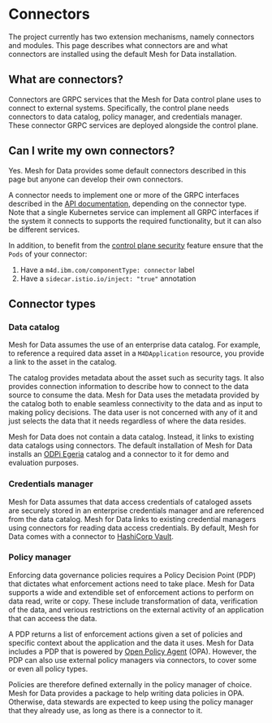 # Connectors

The project currently has two extension mechanisms, namely connectors and modules. 
This page describes what connectors are and what connectors are installed using the default Mesh for Data installation.

## What are connectors?

Connectors are GRPC services that the Mesh for Data control plane uses to connect to external systems. Specifically, the control plane needs connectors to data catalog, policy manager, and credentials manager. These connector GRPC services are deployed alongside the control plane.

## Can I write my own connectors?

Yes. Mesh for Data provides some default connectors described in this page but anyone can develop their own connectors.

A connector needs to implement one or more of the GRPC interfaces described in the [API documentation](../reference/connectors.md), depending on the connector type. Note that a single Kubernetes service can implement all GRPC interfaces if the system it connects to supports the required functionality, but it can also be different services.

In addition, to benefit from the [control plane security](../setup/control-plane-security/) feature ensure that the `Pods` of your connector:
1. Have a `m4d.ibm.com/componentType: connector` label 
1. Have a `sidecar.istio.io/inject: "true"` annotation


## Connector types

### Data catalog

Mesh for Data assumes the use of an enterprise data catalog. For example, to reference a required data asset in a `M4DApplication` resource, you provide a link to the asset in the catalog.

The catalog provides metadata about the asset such as security tags. It also provides connection information to describe how to connect to the data source to consume the data. Mesh for Data uses the metadata provided by the catalog both to enable seamless connectivity to the data and as input to making policy decisions. The data user is not concerned with any of it and just selects the data that it needs regardless of where the data resides.

Mesh for Data does not contain a data catalog. Instead, it links to existing data catalogs using connectors. The default installation of Mesh for Data installs an [ODPi Egeria](https://www.odpi.org/projects/egeria) catalog and a connector to it for demo and evaluation purposes.

### Credentials manager

Mesh for Data assumes that data access credentials of cataloged assets are securely stored in an enterprise credentials manager and are referenced from the data catalog. Mesh for Data links to existing credential managers using connectors for reading data access credentials. By default, Mesh for Data comes with a connector to [HashiCorp Vault](https://www.vaultproject.io/).

### Policy manager

Enforcing data governance policies requires a Policy Decision Point (PDP) that dictates what enforcement actions need to take place.
Mesh for Data supports a wide and extendible set of enforcement actions to perform on data read, write or copy. These include transformation of data, verification of the data, and verious restrictions on the external activity of an application that can acceess the data.

A PDP returns a list of enforcement actions given a set of policies and specific context about the application and the data it uses. 
Mesh for Data includes a PDP that is powered by [Open Policy Agent](https://www.openpolicyagent.org/) (OPA). However, the PDP can also use external policy managers via connectors, to cover some or even all policy types. 

Policies are therefore defined externally in the policy manager of choice. Mesh for Data provides a package to help writing data policies in OPA. Otherwise, data stewards are expected to keep using the policy manager that they already use, as long as there is a connector to it.

